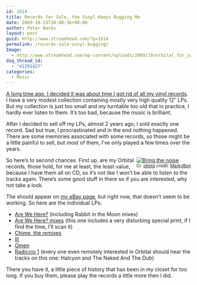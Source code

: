 ```yaml
---
id: 1614
title: Records for Sale, the Vinyl Keeps Bugging Me
date: 2009-10-23T10:00:36+00:00
author: Peter Backx
layout: post
guid: http://www.streamhead.com/?p=1614
permalink: /records-sale-vinyl-bugging/
Image:
  - http://www.streamhead.com/wp-content/uploads/2009/10/orbital_for_sale.png
dsq_thread_id:
  - "41291427"
categories:
  - Music
---
```

<a title="Vinyl, the choice and some Astralasia musings" href="http://www.streamhead.com/vinyl-the-choice-and-some-astralasia-musings/" target="_blank">A long time ago, I decided it was about time I got rid of all my vinyl records</a>. I have a very modest collection containing mostly very high quality 12&#8243; LPs. But my collection is just too small and my turntable too old that in practice, I hardly ever listen to them. It&#8217;s too bad, because the music is brilliant.

After I decided to sell off my LPs, almost 2 years ago, I sold exactly one record. Sad but true, I procrastinated and in the end nothing happened. There are some memories associated with some records, so those might be a little painful to sell, but most of them, I&#8217;ve only played a few times over the years.

<div style="float:right;">
  <a title="Bring the noise" href="http://www.flickr.com/photos/94272988@N00/3881369394/" target="_blank"><img src="http://farm4.static.flickr.com/3447/3881369394_ef37e394fa_m.jpg" border="0" alt="Bring the noise" /></a><br /> <small><a title="Attribution-NonCommercial-ShareAlike License" href="http://creativecommons.org/licenses/by-nc-sa/2.0/" target="_blank"><img src="http://www.streamhead.com/wp-content/plugins/photo-dropper/images/cc.png" border="0" alt="Creative Commons License" width="16" height="16" align="absmiddle" /></a> <a href="http://www.photodropper.com/photos/" target="_blank">photo</a> credit: <a title="MarkyBon" href="http://www.flickr.com/photos/94272988@N00/3881369394/" target="_blank">MarkyBon</a></small>
</div>

So here&#8217;s to second chances. First up, are my Orbital records, those hold, for me at least, the least value, because I have them all on CD, so it&#8217;s not like I won&#8217;t be able to listen to the tracks again. There&#8217;s some good stuff in there so if you are interested, why not take a look.

The should appear on <a title="Orbital records" href="http://shop.benl.ebay.be/kbaxter_be/m.html?_nkw=&_armrs=1&_from=&_ipg=&_trksid=p3686" target="_blank">my eBay page</a>, but right now, that doesn&#8217;t seem to be working. So here are the individual LPs:

  * <a title="Orbital - Are We Here?" href="http://cgi.benl.ebay.be/ws/eBayISAPI.dll?ViewItem&item=300359821341&ssPageName=STRK:MESELX:IT" target="_blank">Are We Here?</a> (including Rabbit in the Moon mixes)
  * <a title="Orbital -Are We Here? mixes" href="http://cgi.benl.ebay.be/ws/eBayISAPI.dll?ViewItem&item=300359821360&ssPageName=STRK:MESELX:IT" target="_blank">Are We Here? mixes</a> (this one includes a very disturbing special print, if I find the time, I&#8217;ll scan it)
  * <a title="Orbital - Chime" href="http://cgi.benl.ebay.be/ws/eBayISAPI.dll?ViewItem&item=300359821381&ssPageName=STRK:MESELX:IT" target="_blank">Chime, the remixes</a>
  * <a title="Orbital - III" href="http://cgi.benl.ebay.be/ws/eBayISAPI.dll?ViewItem&item=300359821408&ssPageName=STRK:MESELX:IT" target="_blank">III</a>
  * <a title="Orbital - Omen" href="http://cgi.benl.ebay.be/ws/eBayISAPI.dll?ViewItem&item=300359821427&ssPageName=STRK:MESELX:IT" target="_blank">Omen</a>
  * <a title="Orbital - Radiccio 1" href="http://cgi.benl.ebay.be/ws/eBayISAPI.dll?ViewItem&item=300359821440&ssPageName=STRK:MESELX:IT" target="_blank">Radiccio 1</a> (every one even remotely interested in Orbital should hear the tracks on this one: Halcyon and The Naked And The Dub)

There you have it, a little piece of history that has been in my closet for too long. If you buy them, please play the records a little more then I did.

<!-- AddThis Advanced Settings generic via filter on the_content -->

<!-- AddThis Share Buttons generic via filter on the_content -->